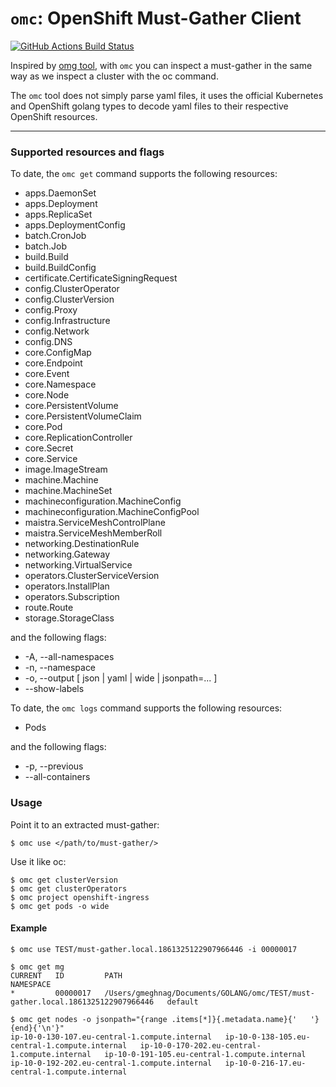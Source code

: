 # `omc`: OpenShift Must-Gather Client

[![GitHub Actions Build Status](https://github.com/gmeghnag/omc/actions/workflows/build.yml/badge.svg)](https://github.com/gmeghnag/omc/actions?query=workflow%3ABuild)

Inspired by [omg tool](https://github.com/kxr/o-must-gather), with `omc` you can inspect a must-gather in the same way as we inspect a cluster with the oc command.

The `omc` tool does not simply parse yaml files, it uses the official Kubernetes and OpenShift golang types to decode yaml files to their respective OpenShift resources.

---
### Supported resources and flags

To date, the `omc get` command supports the following resources:

- apps.DaemonSet
- apps.Deployment
- apps.ReplicaSet
- apps.DeploymentConfig
- batch.CronJob
- batch.Job
- build.Build
- build.BuildConfig
- certificate.CertificateSigningRequest
- config.ClusterOperator
- config.ClusterVersion
- config.Proxy
- config.Infrastructure
- config.Network
- config.DNS
- core.ConfigMap
- core.Endpoint
- core.Event
- core.Namespace
- core.Node
- core.PersistentVolume
- core.PersistentVolumeClaim
- core.Pod
- core.ReplicationController
- core.Secret
- core.Service
- image.ImageStream
- machine.Machine
- machine.MachineSet
- machineconfiguration.MachineConfig
- machineconfiguration.MachineConfigPool
- maistra.ServiceMeshControlPlane
- maistra.ServiceMeshMemberRoll
- networking.DestinationRule
- networking.Gateway
- networking.VirtualService
- operators.ClusterServiceVersion
- operators.InstallPlan
- operators.Subscription
- route.Route
- storage.StorageClass

and the following flags:
- -A, --all-namespaces
- -n, --namespace
- -o, --output [ json | yaml | wide | jsonpath=... ]
- --show-labels

To date, the `omc logs` command supports the following resources:

- Pods

and the following flags:
- -p, --previous
- --all-containers

### Usage
Point it to an extracted must-gather:
```
$ omc use </path/to/must-gather/>
```
Use it like oc:
```
$ omc get clusterVersion
$ omc get clusterOperators
$ omc project openshift-ingress
$ omc get pods -o wide
```
#### Example
```  
$ omc use TEST/must-gather.local.1861325122907966446 -i 00000017

$ omc get mg                                                    
CURRENT   ID         PATH                                                                              NAMESPACE   
*         00000017   /Users/gmeghnag/Documents/GOLANG/omc/TEST/must-gather.local.1861325122907966446   default 

$ omc get nodes -o jsonpath="{range .items[*]}{.metadata.name}{'   '}{end}{'\n'}"
ip-10-0-130-107.eu-central-1.compute.internal   ip-10-0-138-105.eu-central-1.compute.internal   ip-10-0-170-202.eu-central-1.compute.internal   ip-10-0-191-105.eu-central-1.compute.internal   ip-10-0-192-202.eu-central-1.compute.internal   ip-10-0-216-17.eu-central-1.compute.internal
```
